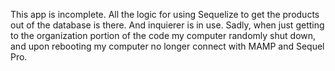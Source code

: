 This app is incomplete. All the logic for using Sequelize to get the products out of the database is there. And inquierer is in use. Sadly, when just getting to the organization portion of the code my computer randomly shut down, and upon rebooting my computer no longer connect with MAMP and Sequel Pro.